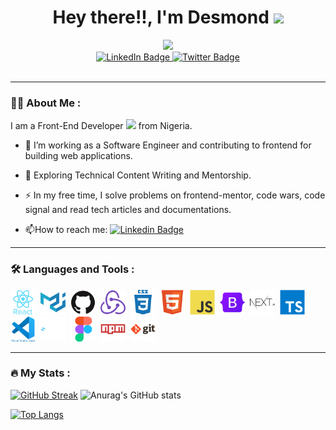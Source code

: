 <div id="header" align="center">
  <h1>
  Hey there!!, I'm Desmond
  <img src="https://media.giphy.com/media/hvRJCLFzcasrR4ia7z/giphy.gif" width="30px"/>
</h1>
  <img src="https://media.giphy.com/media/M9gbBd9nbDrOTu1Mqx/giphy.gif" width="100"/>
  
  
  <div id="badges">
  <a href="https://www.linkedin.com/in/desmond-fon-88aa88253/">
    <img src="https://img.shields.io/badge/LinkedIn-blue?style=for-the-badge&logo=linkedin&logoColor=white" alt="LinkedIn Badge"/>
  </a>
  <a href="https://twitter.com/DezmondFon">
    <img src="https://img.shields.io/badge/Twitter-blue?style=for-the-badge&logo=twitter&logoColor=white" alt="Twitter Badge"/>
  </a>
</div>

<img src="https://komarev.com/ghpvc/?username=Desmond-FOn&style=flat-square&color=blue" alt=""/>


</div>

<!-- <div align="center">
  <img src="https://media.giphy.com/media/dWesBcTLavkZuG35MI/giphy.gif" width="600" height="300"/>
 </div> -->
 
  ---

### :man_technologist: About Me :

  
  I am a Front-End Developer <img src="https://media.giphy.com/media/WUlplcMpOCEmTGBtBW/giphy.gif" width="30"> from Nigeria.
  
  - :telescope: I’m working as a Software Engineer and contributing to frontend for building web applications.

- :seedling: Exploring Technical Content Writing and Mentorship.

- :zap: In my free time, I solve problems on frontend-mentor, code wars, code signal and read tech articles and documentations.

- :mailbox:How to reach me: [![Linkedin Badge](https://img.shields.io/badge/-kakbar-blue?style=flat&logo=Linkedin&logoColor=white)](https://www.linkedin.com/in/desmond-fon-88aa88253/)

---

### :hammer_and_wrench: Languages and Tools :
<div>
  <img src="https://github.com/devicons/devicon/blob/master/icons/react/react-original-wordmark.svg" title="React" alt="React" width="40" height="40"/>&nbsp;
  <img src="https://github.com/devicons/devicon/blob/master/icons/materialui/materialui-original.svg" title="Material UI" alt="Material UI" width="40" height="40"/>&nbsp;
   <img src="https://github.com/devicons/devicon/blob/master/icons/github/github-original.svg" title="GitHub" width="40" height="40" alt="GitHub"/>&nbsp;
  <img src="https://github.com/devicons/devicon/blob/master/icons/redux/redux-original.svg" title="Redux" alt="Redux " width="40" height="40"/>&nbsp;
  <img src="https://github.com/devicons/devicon/blob/master/icons/css3/css3-plain-wordmark.svg"  title="CSS3" alt="CSS" width="40" height="40"/>&nbsp;
  <img src="https://github.com/devicons/devicon/blob/master/icons/html5/html5-original.svg" title="HTML5" alt="HTML" width="40" height="40"/>&nbsp;
  <img src="https://github.com/devicons/devicon/blob/master/icons/javascript/javascript-original.svg" title="JavaScript" alt="JavaScript" width="40" height="40"/>&nbsp;
   <img src="https://github.com/devicons/devicon/blob/master/icons/bootstrap/bootstrap-original.svg" title="Bootstrap" alt="Bootstrap" width="40" height="40"/>&nbsp;
     <img src="https://github.com/devicons/devicon/blob/master/icons/nextjs/nextjs-original-wordmark.svg" title="Next" alt="Next" width="40" height="40"/>&nbsp;
       <img src="https://github.com/devicons/devicon/blob/master/icons/typescript/typescript-original.svg" title="Typescript" alt="Typescript" width="40" height="40"/>&nbsp;
         <img src="https://github.com/devicons/devicon/blob/master/icons/vscode/vscode-original-wordmark.svg" title="Vscode" alt="Vscode" width="40" height="40"/>&nbsp;
       <img src="https://github.com/devicons/devicon/blob/master/icons/tailwindcss/tailwindcss-original-wordmark.svg" title="Tailwind" alt=">Tailwind" width="40" height="40"/>&nbsp;
     <img src="https://github.com/devicons/devicon/blob/master/icons/figma/figma-original.svg" title="Figma" alt="Figma" width="40" height="40"/>&nbsp;
    <img src="https://github.com/devicons/devicon/blob/master/icons/npm/npm-original-wordmark.svg" title="npm" width="40" height="40" alt="npm"/>&nbsp;
 <img src="https://github.com/devicons/devicon/blob/master/icons/git/git-original-wordmark.svg" title="Git" **alt="Git" width="40" height="40"/>&nbsp;
</div>

---

### :fire: My Stats :

[![GitHub Streak](http://github-readme-streak-stats.herokuapp.com?user=Desmond-Fon&theme=tokyonight)](https://git.io/streak-stats)
  ![Anurag's GitHub stats](https://github-readme-stats.vercel.app/api?username=Desmond-Fon&hide=contribs,prs&theme=tokyonight&background=000000&show_icons=true)

[![Top Langs](https://github-readme-stats.vercel.app/api/top-langs/?username=Desmond-Fon&layout=compact&theme=tokyonight)](https://github.com/anuraghazra/github-readme-stats)




<!---
Desmond-Fon/Desmond-Fon is a ✨ special ✨ repository because its `README.md` (this file) appears on your GitHub profile.
You can click the Preview link to take a look at your changes.
--->
